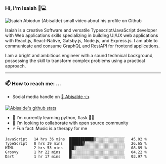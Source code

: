 ### Hi, I'm Isaiah 🌻💻

<img src="https://res.cloudinary.com/abisalde/image/upload/c_scale,h_311,w_816/v1616039512/Abisalde_github.gif" alt="Isaiah Abiodun (Abisalde) small video about his profile on Github">

Isaiah is a creative Software and versatile Typescript/JavaScript developer with Web applications skills specializing in building UI/UX web applications with React.js, React-Native, Gatsby.js, Node.js, and Express.js. I am able to communicate and consume GraphQL and RestAPI for frontend applications.

I am a bright and ambitious engineer with a sound technical background, possessing the skill to transform complex problems using a practical approach.
<hr>

### 📫 How to reach me: ...
- Social media handle on <a href="https://twitter.com/abisalde">🔔  Abisalde   👈</a>


[![Abisalde's github stats](https://github-readme-stats.vercel.app/api?username=abisalde)](https://github.com/abisalde/github-readme-stats)

- 🌱 I’m currently learning python, flask 👨‍💻️
- 👯 I’m looking to collaborate with open source community
- ⚡ Fun fact: Music is a therapy for me


<!--
**abisalde/Abisalde** is a ✨ _special_ ✨ repository because its `README.md` (this file) appears on your GitHub profile.

Here are some ideas to get you started:

- 🔭 I’m currently working on data engineering
- 🌱 I’m currently learning python
- 👯 I’m looking to collaborate with open source community
- 🤔 I’m looking for help with ...
- 💬 Ask me about ...
- 📫 How to reach me: ...
- 😄 Pronouns: ...
- ⚡ Fun fact: ...
-->

<!--START_SECTION:waka-->

```text
JavaScript   14 hrs 36 mins  ███████████▒░░░░░░░░░░░░░   45.02 %
TypeScript   8 hrs 39 mins   ██████▓░░░░░░░░░░░░░░░░░░   26.65 %
HTML         2 hrs 53 mins   ██▒░░░░░░░░░░░░░░░░░░░░░░   08.89 %
Groovy       1 hr 22 mins    █░░░░░░░░░░░░░░░░░░░░░░░░   04.22 %
Dart         1 hr 17 mins    █░░░░░░░░░░░░░░░░░░░░░░░░   03.97 %
```

<!--END_SECTION:waka-->

